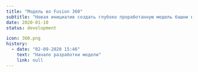 ```yaml
---
title: "Модель во Fusion 360"
subtitle: "Новая инициатив создать глубоко проработанную модель башни в специализированной программе инженерного проектирования"
date: 2020-01-10
status: development

icon: 360.png
history:
  - date: "02-09-2020 15:46"
    text: "Начало разработки модели"
    link: null
---
```

